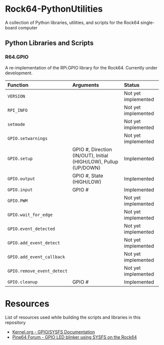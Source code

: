# Rock64-PythonUtilities
A collection of Python libraries, utilities, and scripts for the Rock64 single-board computer

## Python Libraries and Scripts
### R64.GPIO
A re-implementation of the RPi.GPIO library for the Rock64. Currently under development.

Function                   | Arguments                                                        | Status
:------------------------- | :----------------------------------------------------------------| :---
`VERSION`                  |                                                                  | Not yet implemented
`RPI_INFO`                 |                                                                  | Not yet implemented
`setmode`                  |                                                                  | Not yet implemented
`GPIO.setwarnings`         |                                                                  | Not yet implemented
`GPIO.setup`               | GPIO #, Direction (IN/OUT), Initial (HIGH/LOW), Pullup (UP/DOWN) | Implemented
`GPIO.output`              | GPIO #, State (HIGH/LOW)                                         | Implemented
`GPIO.input`               | GPIO #                                                           | Implemented
`GPIO.PWM`                 |                                                                  | Not yet implemented
`GPIO.wait_for_edge`       |                                                                  | Not yet implemented
`GPIO.event_detected`      |                                                                  | Not yet implemented
`GPIO.add_event_detect`    |                                                                  | Not yet implemented
`GPIO.add_event_callback`  |                                                                  | Not yet implemented
`GPIO.remove_event_detect` |                                                                  | Not yet implemented
`GPIO.cleanup`             | GPIO #                                                           | Implemented

# Resources
List of resources used while building the scripts and libraries in this repository
* [Kernel.org - GPIO/SYSFS Documentation](https://www.kernel.org/doc/Documentation/gpio/sysfs.txt)
* [Pine64 Forum - GPIO LED blinker using SYSFS on the Rock64](https://forum.pine64.org/showthread.php?tid=4695)
